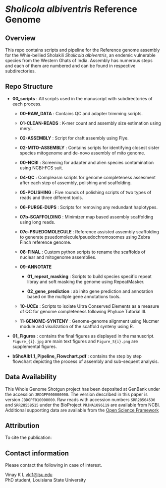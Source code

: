 # *Sholicola albiventris* Reference Genome

## Overview
This repo contains scripts and pipeline for the Reference genome assembly for the Whie-bellied Sholakili *Sholicola albiventris*, an endemic vulnerable species from the Western Ghats of India. Assembly has numerous steps and each of them are numbered and can be found in respective subdirectories. 

## Repo Structure

- **00_scripts** : All scripts used in the manuscript with subdirectories of each process. 

    - **00-RAW_DATA** : Contains QC and adapter trimming scripts.

    - **01-CLEAN-READS** : K-mer count and assembly size estimation using meryl. 

    - **02-ASSEMBLY** : Script for draft assembly using Flye. 

    - **02-MITO-ASSEMBLY** : Contains scripts for identifying closest sister species mitogenome and de-novo assembly of mito genome. 

    - **00-NCBI** : Screening for adapter and alien species contamination using NCBI-FCS suit. 

    - **04-QC** : Compleasm scripts for genome completeness assesment after each step of assembly, polishing and scaffolding. 

    - **05-POLISHING** : Five rounds of polishing scripts of two types of reads and three different tools. 

    - **06-PURGE-DUPS** : Scripts for removing any redundant haplotypes. 

    - **07b-SCAFFOLDING** : Minimizer map based assembly scaffolding using long reads. 

    - **07c-PSUEDOMOLECULE** : Reference assisted assembly scaffolding to generate psuedomolecule/psuedochromosomes using Zebra Finch reference genome. 

    - **08-FINAL** : Custom python scripts to rename the scaffolds of nuclear  and mitogenome assemblies. 

    - **09-ANNOTATE** 
        -  **01_repeat_masking** : Scripts to build species specific repeat libray and soft masking the genome using RepeatMasker. 
        
        - **02_gene_prediction** : ab inito gene prediction and annotation based on the multiple gene annotations tools. 

    - **10-UCEs** : Scripts to isolate Ultra Conserved Elements as a measure of QC for genome completeness following Phyluce Tutorial III. 

    - **11-GENOME-SYNTENY** : Genome-genome alignment using Nucmer module and visulization of the scaffold synteny using R. 



- **01_Figures** : contains the final figures as displayed in the manuscript. ``Figure_{i}.jpg`` are main text figures and ``Figure_S{i}.png`` are supplemental figures. 

- **bShoAlb1.1_Pipeline_Flowchart.pdf** : contains the step by step flowchart depicting the process of assembly and sub-sequent analysis. 


## Data Availability

This Whole Genome Shotgun project has been deposited at GenBank under the accession ``JBDGPF000000000``. The version described in this paper is version ``JBDGPF010000000``.  Raw reads with accession numbers ``SRR28564530`` and ``SRR28558515`` under the BioProject ``PRJNA1096119`` are available from NCBI. Additional supporting data are available from the [Open Science Framework](https://osf.io/m95q7/?view_only=ff65bfb8cbd94e808b6406c818bbf963)


## Attribution

To cite the publication:

## Contact information

Please contact the following in case of interest.

Vinay K L [vkl1@lsu.edu](mailto:vkl1@lsu.edu)  
PhD student, Louisiana State University